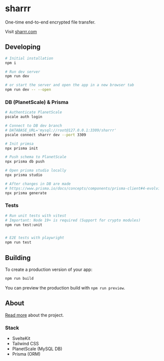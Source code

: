 # sharrr

One-time end-to-end encrypted file transfer.

Visit [sharrr.com](https://sharrr.com)

## Developing

```bash
# Initial installation
npm i

# Run dev server
npm run dev

# or start the server and open the app in a new browser tab
npm run dev -- --open
```

### DB (PlanetScale) & Prisma

```bash
# Authenticate PlanetScale
pscale auth login

# Connect to DB dev branch
# DATABASE_URL='mysql://root@127.0.0.1:3309/sharrr'
pscale connect sharrr dev --port 3309

# Init primsa
npx prisma init

# Push schema to PlanetScale
npx prisma db push

# Open prisma studio locally
npx prisma studio

# After changes in DB are made
# https://www.prisma.io/docs/concepts/components/prisma-client#4-evolving-your-application
npx prisma generate
```

### Tests

```bash
# Run unit tests with vitest
# Important: Node 19+ is required (Support for crypto modules)
npm run test:unit


# E2E tests with playwright
npm run test

```

## Building

To create a production version of your app:

```bash
npm run build
```

You can preview the production build with `npm run preview`.

## About

[Read more](https://sharrr.com/about) about the project.

### Stack

- SvelteKit
- Tailwind CSS
- PlanetScale (MySQL DB)
- Prisma (ORM)
